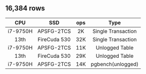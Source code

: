 ## 16,384 rows

| CPU      | SSD          | ops  | Type               |
|:--------:|:------------:|:----:|:------------------:|
| i7-9750H | APSFG-2TCS   | 2K   | Single Transaction |
| 13th     | FireCuda 530 | 32K  | Single Transaction |
| i7-9750H | APSFG-2TCS   | 11K  | Unlogged Table     |
| 13th     | FireCuda 530 | 29K  | Unlogged Table     |
| i7-9750H | APSFG-2TCS   | 14K  | pgbench(unlogged)  |
